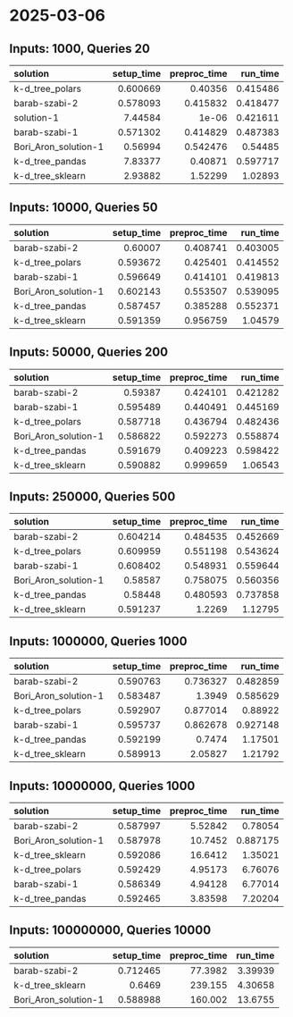 # 2025-03-06

## Inputs: 1000, Queries 20

| solution             |   setup_time |   preproc_time |   run_time |
|:---------------------|-------------:|---------------:|-----------:|
| k-d_tree_polars      |     0.600669 |       0.40356  |   0.415486 |
| barab-szabi-2        |     0.578093 |       0.415832 |   0.418477 |
| solution-1           |     7.44584  |       1e-06    |   0.421611 |
| barab-szabi-1        |     0.571302 |       0.414829 |   0.487383 |
| Bori_Aron_solution-1 |     0.56994  |       0.542476 |   0.54485  |
| k-d_tree_pandas      |     7.83377  |       0.40871  |   0.597717 |
| k-d_tree_sklearn     |     2.93882  |       1.52299  |   1.02893  |

## Inputs: 10000, Queries 50

| solution             |   setup_time |   preproc_time |   run_time |
|:---------------------|-------------:|---------------:|-----------:|
| barab-szabi-2        |     0.60007  |       0.408741 |   0.403005 |
| k-d_tree_polars      |     0.593672 |       0.425401 |   0.414552 |
| barab-szabi-1        |     0.596649 |       0.414101 |   0.419813 |
| Bori_Aron_solution-1 |     0.602143 |       0.553507 |   0.539095 |
| k-d_tree_pandas      |     0.587457 |       0.385288 |   0.552371 |
| k-d_tree_sklearn     |     0.591359 |       0.956759 |   1.04579  |

## Inputs: 50000, Queries 200

| solution             |   setup_time |   preproc_time |   run_time |
|:---------------------|-------------:|---------------:|-----------:|
| barab-szabi-2        |     0.59387  |       0.424101 |   0.421282 |
| barab-szabi-1        |     0.595489 |       0.440491 |   0.445169 |
| k-d_tree_polars      |     0.587718 |       0.436794 |   0.482436 |
| Bori_Aron_solution-1 |     0.586822 |       0.592273 |   0.558874 |
| k-d_tree_pandas      |     0.591679 |       0.409223 |   0.598422 |
| k-d_tree_sklearn     |     0.590882 |       0.999659 |   1.06543  |

## Inputs: 250000, Queries 500

| solution             |   setup_time |   preproc_time |   run_time |
|:---------------------|-------------:|---------------:|-----------:|
| barab-szabi-2        |     0.604214 |       0.484535 |   0.452669 |
| k-d_tree_polars      |     0.609959 |       0.551198 |   0.543624 |
| barab-szabi-1        |     0.608402 |       0.548931 |   0.559644 |
| Bori_Aron_solution-1 |     0.58587  |       0.758075 |   0.560356 |
| k-d_tree_pandas      |     0.58448  |       0.480593 |   0.737858 |
| k-d_tree_sklearn     |     0.591237 |       1.2269   |   1.12795  |

## Inputs: 1000000, Queries 1000

| solution             |   setup_time |   preproc_time |   run_time |
|:---------------------|-------------:|---------------:|-----------:|
| barab-szabi-2        |     0.590763 |       0.736327 |   0.482859 |
| Bori_Aron_solution-1 |     0.583487 |       1.3949   |   0.585629 |
| k-d_tree_polars      |     0.592907 |       0.877014 |   0.88922  |
| barab-szabi-1        |     0.595737 |       0.862678 |   0.927148 |
| k-d_tree_pandas      |     0.592199 |       0.7474   |   1.17501  |
| k-d_tree_sklearn     |     0.589913 |       2.05827  |   1.21792  |

## Inputs: 10000000, Queries 1000

| solution             |   setup_time |   preproc_time |   run_time |
|:---------------------|-------------:|---------------:|-----------:|
| barab-szabi-2        |     0.587997 |        5.52842 |   0.78054  |
| Bori_Aron_solution-1 |     0.587978 |       10.7452  |   0.887175 |
| k-d_tree_sklearn     |     0.592086 |       16.6412  |   1.35021  |
| k-d_tree_polars      |     0.592429 |        4.95173 |   6.76076  |
| barab-szabi-1        |     0.586349 |        4.94128 |   6.77014  |
| k-d_tree_pandas      |     0.592465 |        3.83598 |   7.20204  |

## Inputs: 100000000, Queries 10000

| solution             |   setup_time |   preproc_time |   run_time |
|:---------------------|-------------:|---------------:|-----------:|
| barab-szabi-2        |     0.712465 |        77.3982 |    3.39939 |
| k-d_tree_sklearn     |     0.6469   |       239.155  |    4.30658 |
| Bori_Aron_solution-1 |     0.588988 |       160.002  |   13.6755  |